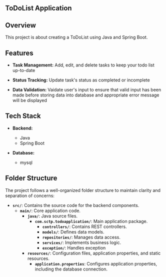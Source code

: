## ToDoList Application

## Overview
This project is about creating a ToDoList using Java and Spring Boot. 

## Features

- **Task Management:** Add, edit, and delete tasks to keep your todo list up-to-date

- **Status Tracking:** Update task's status as completed or incomplete

- **Data Validation:** Vaidate user's input to ensure that valid input has been made before storing data into database and appropriate error message will be displayed

## Tech Stack

- **Backend:**
  - Java
  - Spring Boot

- **Database:**
  - mysql

## Folder Structure

The project follows a well-organized folder structure to maintain clarity and separation of concerns:

- **`src/`**: Contains the source code for the backend components.
  - **`main/`**: Core application code.
    - **`java/`**: Java source files.
      - **`com.sctp.todoapplication/`**: Main application package.
        - **`controllers/`**: Contains REST controllers.
        - **`models/`**: Defines data models.
        - **`repositories/`**: Manages data access.
        - **`services/`**: Implements business logic.
        - **`exception/`**: Handles exception
    - **`resources/`**: Configuration files, application properties, and static resources.
      - **`application.properties`**: Configures application properties, including the database connection.
